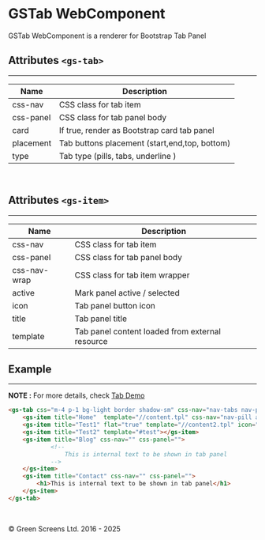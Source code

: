 # GSTab WebComponent
 
GSTab WebComponent is a renderer for Bootstrap Tab Panel
 
## Attributes ```<gs-tab>```
---
 
| Name               | Description                                              |
|--------------------|----------------------------------------------------------|
| css-nav            | CSS class for tab item                                   |
| css-panel          | CSS class for tab panel body                             |
| card               | If true, render as Bootstrap card tab panel              |
| placement          | Tab buttons placement (start,end,top, bottom)            |
| type               | Tab type (pills, tabs, underline )                       |
 
<br>
 
## Attributes ```<gs-item>```
---
 
| Name               | Description                                              |
|--------------------|----------------------------------------------------------|
| css-nav            | CSS class for tab item                                   |
| css-panel          | CSS class for tab panel body                             |
| css-nav-wrap       | CSS class for tab item wrapper                           |
| active             | Mark panel active / selected                             |
| icon               | Tab panel button icon                                    |
| title              | Tab panel title                                          |
| template           | Tab panel content loaded from external resource          |
 
 
## Example
---
 
**NOTE :**
For more details, check [Tab Demo](../../demos/tab/)
 
```html
<gs-tab css="m-4 p-1 bg-light border shadow-sm" css-nav="nav-tabs nav-pills" css-panel="">
    <gs-item title="Home"  template="//content.tpl" css-nav="nav-pill active" css-pane=""></gs-item>
    <gs-item title="Test1" flat="true" template="//content2.tpl" icon="alarm ms-1"></gs-item>
    <gs-item title="Test2" template="#test"></gs-item>
    <gs-item title="Blog" css-nav="" css-panel="">
            <!--
                This is internal text to be shown in tab panel
            -->
    </gs-item>
    <gs-item title="Contact" css-nav="" css-panel="">
        <h1>This is internal text to be shown in tab panel</h1>
    </gs-item>
</gs-tab>
```
 
<br>

&copy; Green Screens Ltd. 2016 - 2025
